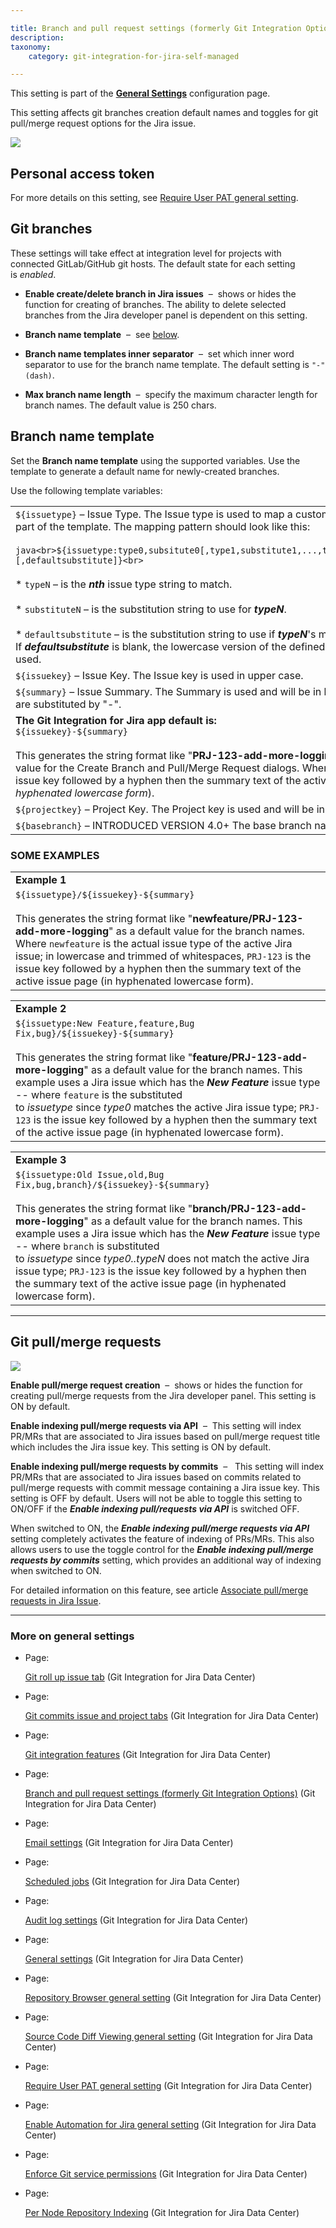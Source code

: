 ```yaml
---

title: Branch and pull request settings (formerly Git Integration Options)
description:
taxonomy:
    category: git-integration-for-jira-self-managed

---
```


This setting is part of the [**General Settings**](/wiki/spaces/GIJDC/pages/966852655/General+Settings) configuration page.


This setting affects git branches creation default names and toggles for git pull/merge request options for the Jira issue.

![](https://bigbrassband.atlassian.net/wiki/download/thumbnails/1207828745/gitserver-gencfg-branch-and-pr-settings.png?version=1&modificationDate=1647772253436&cacheVersion=1&api=v2&width=566&height=479)

## Personal access token

For more details on this setting, see [Require User PAT general setting](/wiki/spaces/GIJDC/pages/1947107395/Require+User+PAT+general+setting).

## Git branches

These settings will take effect at integration level for projects with connected GitLab/GitHub git hosts. The default state for each setting is _enabled_.

*   **Enable create/delete branch in Jira issues**  –  shows or hides the function for creating of branches. The ability to delete selected branches from the Jira developer panel is dependent on this setting.

*   **Branch name template**  –  see [below](#Branch-name-template).

*   **Branch name templates inner separator**  –  set which inner word separator to use for the branch name template. The default setting is `"-" (dash)`.

*   **Max branch name length**  –  specify the maximum character length for branch names. The default value is 250 chars.


## Branch name template

Set the **Branch name template** using the supported variables. Use the template to generate a default name for newly-created branches.

Use the following template variables:

|     |
| --- |
| `${issuetype}` – Issue Type. The Issue type is used to map a custom issue type as part of the template. The mapping pattern should look like this:<br><br>```java<br>${issuetype:type0,subsitute0[,type1,substitute1,...,typeN,substituteN][,defaultsubstitute]}<br>```<br><br>*   `typeN` – is the _**nth**_ issue type string to match.<br>    <br>*   `substituteN` – is the substitution string to use for _**typeN**_.<br>    <br>*   `defaultsubstitute` – is the substitution string to use if _**typeN**_'s match is not found. If _**defaultsubstitute**_ is blank, the lowercase version of the defined issue type is used. |
| `${issuekey}` – Issue Key. The Issue key is used in upper case. |
| `${summary}` – Issue Summary. The Summary is used and will be in lowercase; spaces are substituted by "-". |
| **The Git Integration for Jira app default is:**  <br>`${issuekey}-${summary}`<br><br>This generates the string format like "**PRJ-123-add-more-logging**" as a default value for the Create Branch and Pull/Merge Request dialogs. Where `PRJ-123` is the issue key followed by a hyphen then the summary text of the active issue page (_in hyphenated lowercase form_). |
| `${projectkey}` – Project Key. The Project key is used and will be in uppercase. |
| `${basebranch}` – INTRODUCED VERSION 4.0+ The base branch name is used. |

### SOME EXAMPLES

|     |
| --- |
| **Example 1** |
| `${issuetype}/${issuekey}-${summary}`<br><br>This generates the string format like "**newfeature/PRJ-123-add-more-logging**" as a default value for the branch names. Where `newfeature` is the actual issue type of the active Jira issue; in lowercase and trimmed of whitespaces, `PRJ-123` is the issue key followed by a hyphen then the summary text of the active issue page (in hyphenated lowercase form). |

|     |
| --- |
| **Example 2** |
| `${issuetype:New Feature,feature,Bug Fix,bug}/${issuekey}-${summary}`<br><br>This generates the string format like "**feature/PRJ-123-add-more-logging**" as a default value for the branch names. This example uses a Jira issue which has the _**New Feature**_ issue type -- where `feature` is the substituted to _issuetype_ since _type0_ matches the active Jira issue type; `PRJ-123` is the issue key followed by a hyphen then the summary text of the active issue page (in hyphenated lowercase form). |

|     |
| --- |
| **Example 3** |
| `${issuetype:Old Issue,old,Bug Fix,bug,branch}/${issuekey}-${summary}`<br><br>This generates the string format like "**branch/PRJ-123-add-more-logging**" as a default value for the branch names. This example uses a Jira issue which has the _**New Feature**_ issue type -- where `branch` is substituted to _issuetype_ since _type0..typeN_ does not match the active Jira issue type; `PRJ-123` is the issue key followed by a hyphen then the summary text of the active issue page (in hyphenated lowercase form). |

* * *

## Git pull/merge requests

![](https://bigbrassband.atlassian.net/wiki/download/attachments/1207828745/git-merge-pullreq-settings.png?version=1&modificationDate=1613124415741&cacheVersion=1&api=v2)

**Enable pull/merge request creation**  –  shows or hides the function for creating pull/merge requests from the Jira developer panel. This setting is ON by default.

**Enable indexing pull/merge requests via API**  –  This setting will index PR/MRs that are associated to Jira issues based on pull/merge request title which includes the Jira issue key. This setting is ON by default.

**Enable indexing pull/merge requests by commits**  –   This setting will index PR/MRs that are associated to Jira issues based on commits related to pull/merge requests with commit message containing a Jira issue key. This setting is OFF by default. Users will not be able to toggle this setting to ON/OFF if the _**Enable indexing pull/requests via API**_ is switched OFF.

When switched to ON, the _**Enable indexing pull/merge requests via API**_ setting completely activates the feature of indexing of PRs/MRs. This also allows users to use the toggle control for the _**Enable indexing pull/merge requests by commits**_ setting, which provides an additional way of indexing when switched to ON.


For detailed information on this feature, see article [Associate pull/merge requests in Jira Issue](/wiki/spaces/GITSERVER/pages/923566286).

* * *

### More on general settings

*   Page:

    [Git roll up issue tab](/wiki/spaces/GIJDC/pages/1207828678/Git+roll+up+issue+tab) (Git Integration for Jira Data Center)

*   Page:

    [Git commits issue and project tabs](/wiki/spaces/GIJDC/pages/1207828697/Git+commits+issue+and+project+tabs) (Git Integration for Jira Data Center)

*   Page:

    [Git integration features](/wiki/spaces/GIJDC/pages/1207795905/Git+integration+features) (Git Integration for Jira Data Center)

*   Page:

    [Branch and pull request settings (formerly Git Integration Options)](/wiki/spaces/GIJDC/pages/1207828745) (Git Integration for Jira Data Center)

*   Page:

    [Email settings](/wiki/spaces/GIJDC/pages/1207795941/Email+settings) (Git Integration for Jira Data Center)

*   Page:

    [Scheduled jobs](/wiki/spaces/GIJDC/pages/1207795958/Scheduled+jobs) (Git Integration for Jira Data Center)

*   Page:

    [Audit log settings](/wiki/spaces/GIJDC/pages/1207828866/Audit+log+settings) (Git Integration for Jira Data Center)

*   Page:

    [General settings](/wiki/spaces/GIJDC/pages/1930398111/General+settings) (Git Integration for Jira Data Center)

*   Page:

    [Repository Browser general setting](/wiki/spaces/GIJDC/pages/1947140158/Repository+Browser+general+setting) (Git Integration for Jira Data Center)

*   Page:

    [Source Code Diff Viewing general setting](/wiki/spaces/GIJDC/pages/1947140173/Source+Code+Diff+Viewing+general+setting) (Git Integration for Jira Data Center)

*   Page:

    [Require User PAT general setting](/wiki/spaces/GIJDC/pages/1947107395/Require+User+PAT+general+setting) (Git Integration for Jira Data Center)

*   Page:

    [Enable Automation for Jira general setting](/wiki/spaces/GIJDC/pages/2045149338/Enable+Automation+for+Jira+general+setting) (Git Integration for Jira Data Center)

*   Page:

    [Enforce Git service permissions](/wiki/spaces/GIJDC/pages/2091810842/Enforce+Git+service+permissions) (Git Integration for Jira Data Center)

*   Page:

    [Per Node Repository Indexing](/wiki/spaces/GIJDC/pages/2095775749/Per+Node+Repository+Indexing) (Git Integration for Jira Data Center)